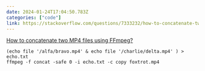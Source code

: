 ```yaml
---
date: 2024-01-24T17:04:50.783Z
categories: ["code"]
link: https://stackoverflow.com/questions/7333232/how-to-concatenate-two-mp4-files-using-ffmpeg
---
```

[How to concatenate two MP4 files using FFmpeg?](https://stackoverflow.com/questions/7333232/how-to-concatenate-two-mp4-files-using-ffmpeg)

```
(echo file '/alfa/bravo.mp4' & echo file '/charlie/delta.mp4' ) > echo.txt
ffmpeg -f concat -safe 0 -i echo.txt -c copy foxtrot.mp4
```
